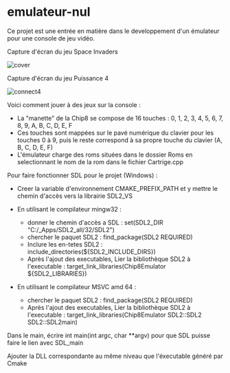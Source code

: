 # emulateur-nul

Ce projet est une entrée en matière dans le developpement d'un émulateur pour une console de jeu vidéo.

Capture d'écran du jeu Space Invaders

![cover](https://github.com/YoiseauDesIles/Chip-8-Emulator/assets/122680880/47a1622e-bcd9-4968-9f82-44565246a721)

Capture d'écran du jeu Puissance 4

![connect4](https://github.com/YoiseauDesIles/Chip-8-Emulator/assets/122680880/3de6630f-ba0b-41c3-a828-ff28e163da29)


Voici comment jouer à des jeux sur la console : 
 - La "manette" de la Chip8 se compose de 16 touches : 0, 1, 2, 3, 4, 5, 6, 7, 8, 9, A, B, C, D, E, F
 - Ces touches sont mappées sur le pavé numérique du clavier pour les touches 0 à 9, puis le reste correspond à sa propre touche du clavier (A, B, C, D, E, F)
 - L'émulateur charge des roms situées dans le dossier Roms en selectionnant le nom de la rom dans le fichier Cartrige.cpp



Pour faire fonctionner SDL pour le projet (Windows) : 

 - Creer la variable d'environnement CMAKE_PREFIX_PATH et y mettre le chemin d'accès vers la librairie SDL2_VS
 - En utilisant le compilateur mingw32 :  
    - donner le chemin d'accès a SDL : set(SDL2_DIR "C:/_Apps/SDL2_all/32/SDL2")
    - chercher le paquet SDL2 : find_package(SDL2 REQUIRED)
    - Inclure les en-tetes SDL2 : include_directories(${SDL2_INCLUDE_DIRS})
    - Après l'ajout des executables, Lier la bibliothèque SDL2 à l'executable : target_link_libraries(Chip8Emulator ${SDL2_LIBRARIES})

 - En utilisant le compilateur MSVC amd 64 :  
    - chercher le paquet SDL2 : find_package(SDL2 REQUIRED)
    - Après l'ajout des executables, Lier la bibliothèque SDL2 à l'executable : target_link_libraries(Chip8Emulator SDL2::SDL2 SDL2::SDL2main)

Dans le main, écrire int main(int argc, char **argv) pour que SDL puisse faire le lien avec SDL_main   

Ajouter la DLL correspondante au même niveau que l'éxecutable généré par Cmake

